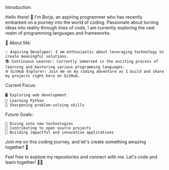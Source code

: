 Introduction:

Hello there! 👋 I'm Borja, an aspiring programmer who has recently embarked on a journey into the world of coding. Passionate about turning ideas into reality through lines of code, I am currently exploring the vast realm of programming languages and frameworks.

🚀 About Me:

    💡 Aspiring Developer: I am enthusiastic about leveraging technology to create meaningful solutions.
    📚 Continuous Learner: Currently immersed in the exciting process of learning and mastering various programming languages.
    🌐 GitHub Explorer: Join me on my coding adventure as I build and share my projects right here on GitHub.

Current Focus:

    🖥️ Exploring web development
    🐍 Learning Python
    🧠 Sharpening problem-solving skills

Future Goals:

    🌱 Diving into new technologies
    🚧 Contributing to open source projects
    🎯 Building impactful and innovative applications

Join me on this coding journey, and let's create something amazing together! 🌟

Feel free to explore my repositories and connect with me. Let's code and learn together! 🚀✨
<!---
B0rj4SP/B0rj4SP is a ✨ special ✨ repository because its `README.md` (this file) appears on your GitHub profile.
You can click the Preview link to take a look at your changes.
--->
